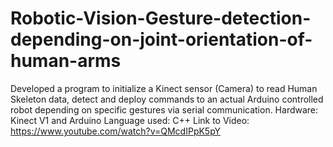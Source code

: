 # Robotic-Vision-Gesture-detection-depending-on-joint-orientation-of-human-arms
Developed a program to initialize a Kinect sensor (Camera) to read Human Skeleton data, detect and deploy commands to an actual Arduino controlled robot depending on specific gestures via serial communication. Hardware: Kinect V1 and Arduino Language used: C++
Link to Video: https://www.youtube.com/watch?v=QMcdIPpK5pY
